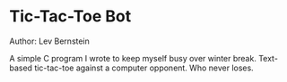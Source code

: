 # Tic-Tac-Toe Bot

Author: Lev Bernstein

A simple C program I wrote to keep myself busy over winter break. Text-based tic-tac-toe against a computer opponent. Who never loses.